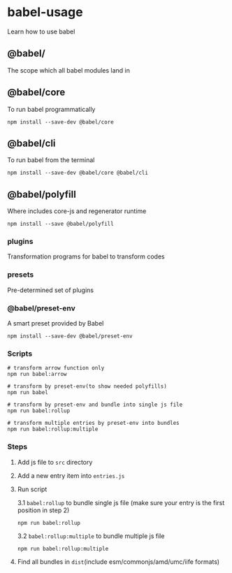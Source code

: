 # babel-usage
Learn how to use babel

## @babel/
The scope which all babel modules land in 

## @babel/core
To run babel programmatically
```shell
npm install --save-dev @babel/core
```

## @babel/cli
To run babel from the terminal
```shell
npm install --save-dev @babel/core @babel/cli
```

## @babel/polyfill
Where includes core-js and regenerator runtime
```shell
npm install --save @babel/polyfill
```

### plugins
Transformation programs for babel to transform codes

### presets
Pre-determined set of plugins

### @babel/preset-env
A smart preset provided by Babel
```shell
npm install --save-dev @babel/preset-env
```

### Scripts
```shell
# transform arrow function only
npm run babel:arrow

# transform by preset-env(to show needed polyfills)
npm run babel

# transform by preset-env and bundle into single js file
npm run babel:rollup

# transform multiple entries by preset-env into bundles
npm run babel:rollup:multiple
```

### Steps
1. Add js file to `src` directory
2. Add a new entry item into `entries.js`
3. Run script

    3.1  `babel:rollup` to bundle single js file (make sure your entry is the first position in step 2)
    ```shell
    npm run babel:rollup
    ```
    3.2  `babel:rollup:multiple` to bundle multiple js file
    ```shell
    npm run babel:rollup:multiple
    ```
4. Find all bundles in `dist`(include esm/commonjs/amd/umc/iife formats)

